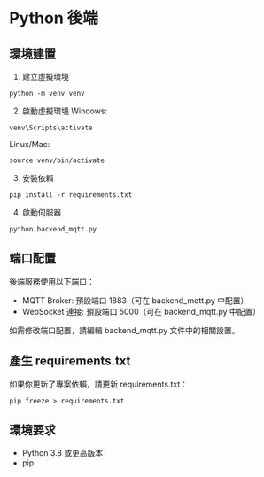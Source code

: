 # Python 後端

## 環境建置

1. 建立虛擬環境
```
python -m venv venv
```

2. 啟動虛擬環境
Windows:
```
venv\Scripts\activate
```
Linux/Mac:
```
source venv/bin/activate
```

3. 安裝依賴
```
pip install -r requirements.txt
```

4. 啟動伺服器
```
python backend_mqtt.py
```

## 端口配置

後端服務使用以下端口：

- MQTT Broker: 預設端口 1883（可在 backend_mqtt.py 中配置）
- WebSocket 連接: 預設端口 5000（可在 backend_mqtt.py 中配置）

如需修改端口配置，請編輯 backend_mqtt.py 文件中的相關設置。

## 產生 requirements.txt

如果你更新了專案依賴，請更新 requirements.txt：

```
pip freeze > requirements.txt
```

## 環境要求
- Python 3.8 或更高版本
- pip 
